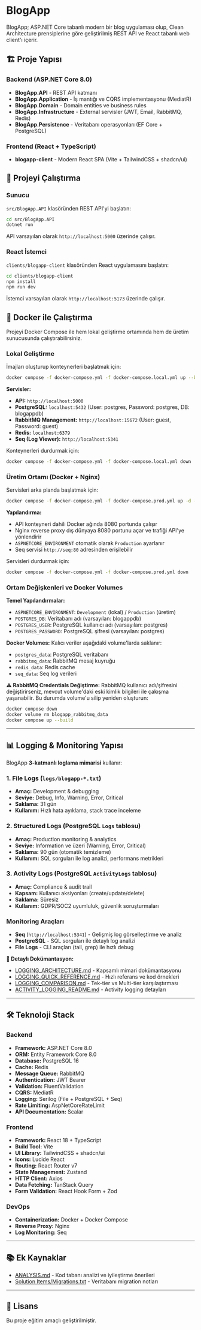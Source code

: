 # BlogApp

BlogApp; ASP.NET Core tabanlı modern bir blog uygulaması olup, Clean Architecture prensiplerine göre geliştirilmiş REST API ve React tabanlı web client'ı içerir.

## 🏗️ Proje Yapısı

### Backend (ASP.NET Core 8.0)
- **BlogApp.API** - REST API katmanı
- **BlogApp.Application** - İş mantığı ve CQRS implementasyonu (MediatR)
- **BlogApp.Domain** - Domain entities ve business rules
- **BlogApp.Infrastructure** - External servisler (JWT, Email, RabbitMQ, Redis)
- **BlogApp.Persistence** - Veritabanı operasyonları (EF Core + PostgreSQL)

### Frontend (React + TypeScript)
- **blogapp-client** - Modern React SPA (Vite + TailwindCSS + shadcn/ui)

## 🚀 Projeyi Çalıştırma

### Sunucu
`src/BlogApp.API` klasöründen REST API'yi başlatın:
```bash
cd src/BlogApp.API
dotnet run
```
API varsayılan olarak `http://localhost:5000` üzerinde çalışır.

### React İstemci
`clients/blogapp-client` klasöründen React uygulamasını başlatın:
```bash
cd clients/blogapp-client
npm install
npm run dev
```

İstemci varsayılan olarak `http://localhost:5173` üzerinde çalışır.

## 🐳 Docker ile Çalıştırma

Projeyi Docker Compose ile hem lokal geliştirme ortamında hem de üretim sunucusunda çalıştırabilirsiniz.

### Lokal Geliştirme
İmajları oluşturup konteynerleri başlatmak için:
```bash
docker compose -f docker-compose.yml -f docker-compose.local.yml up --build
```

**Servisler:**
- **API:** `http://localhost:5000`
- **PostgreSQL:** `localhost:5432` (User: postgres, Password: postgres, DB: blogappdb)
- **RabbitMQ Management:** `http://localhost:15672` (User: guest, Password: guest)
- **Redis:** `localhost:6379`
- **Seq (Log Viewer):** `http://localhost:5341`

Konteynerleri durdurmak için:
```bash
docker compose -f docker-compose.yml -f docker-compose.local.yml down
```

### Üretim Ortamı (Docker + Nginx)
Servisleri arka planda başlatmak için:
```bash
docker compose -f docker-compose.yml -f docker-compose.prod.yml up -d --build
```

**Yapılandırma:**
- API konteyneri dahili Docker ağında 8080 portunda çalışır
- Nginx reverse proxy dış dünyaya 8080 portunu açar ve trafiği API'ye yönlendirir
- `ASPNETCORE_ENVIRONMENT` otomatik olarak `Production` ayarlanır
- Seq servisi `http://seq:80` adresinden erişilebilir

Servisleri durdurmak için:
```bash
docker compose -f docker-compose.yml -f docker-compose.prod.yml down
```

### Ortam Değişkenleri ve Docker Volumes

**Temel Yapılandırmalar:**
- `ASPNETCORE_ENVIRONMENT`: `Development` (lokal) / `Production` (üretim)
- `POSTGRES_DB`: Veritabanı adı (varsayılan: blogappdb)
- `POSTGRES_USER`: PostgreSQL kullanıcı adı (varsayılan: postgres)
- `POSTGRES_PASSWORD`: PostgreSQL şifresi (varsayılan: postgres)

**Docker Volumes:**
Kalıcı veriler aşağıdaki volume'larda saklanır:
- `postgres_data`: PostgreSQL veritabanı
- `rabbitmq_data`: RabbitMQ mesaj kuyruğu
- `redis_data`: Redis cache
- `seq_data`: Seq log verileri

**⚠️ RabbitMQ Credentials Değiştirme:**
RabbitMQ kullanıcı adı/şifresini değiştirirseniz, mevcut volume'daki eski kimlik bilgileri ile çakışma yaşanabilir. Bu durumda volume'u silip yeniden oluşturun:
```bash
docker compose down
docker volume rm blogapp_rabbitmq_data
docker compose up --build
```

---

## 📊 Logging & Monitoring Yapısı

BlogApp **3-katmanlı loglama mimarisi** kullanır:

### 1. **File Logs** (`logs/blogapp-*.txt`)
- **Amaç:** Development & debugging
- **Seviye:** Debug, Info, Warning, Error, Critical
- **Saklama:** 31 gün
- **Kullanım:** Hızlı hata ayıklama, stack trace inceleme

### 2. **Structured Logs** (PostgreSQL `Logs` tablosu)
- **Amaç:** Production monitoring & analytics
- **Seviye:** Information ve üzeri (Warning, Error, Critical)
- **Saklama:** 90 gün (otomatik temizleme)
- **Kullanım:** SQL sorguları ile log analizi, performans metrikleri

### 3. **Activity Logs** (PostgreSQL `ActivityLogs` tablosu)
- **Amaç:** Compliance & audit trail
- **Kapsam:** Kullanıcı aksiyonları (create/update/delete)
- **Saklama:** Süresiz
- **Kullanım:** GDPR/SOC2 uyumluluk, güvenlik soruşturmaları

### Monitoring Araçları
- **Seq** (`http://localhost:5341`) - Gelişmiş log görselleştirme ve analiz
- **PostgreSQL** - SQL sorguları ile detaylı log analizi
- **File Logs** - CLI araçları (tail, grep) ile hızlı debug

**📖 Detaylı Dokümantasyon:**
- [LOGGING_ARCHITECTURE.md](LOGGING_ARCHITECTURE.md) - Kapsamlı mimari dokümantasyonu
- [LOGGING_QUICK_REFERENCE.md](LOGGING_QUICK_REFERENCE.md) - Hızlı referans ve kod örnekleri
- [LOGGING_COMPARISON.md](LOGGING_COMPARISON.md) - Tek-tier vs Multi-tier karşılaştırması
- [ACTIVITY_LOGGING_README.md](ACTIVITY_LOGGING_README.md) - Activity logging detayları

---

## 🛠️ Teknoloji Stack

### Backend
- **Framework:** ASP.NET Core 8.0
- **ORM:** Entity Framework Core 8.0
- **Database:** PostgreSQL 16
- **Cache:** Redis
- **Message Queue:** RabbitMQ
- **Authentication:** JWT Bearer
- **Validation:** FluentValidation
- **CQRS:** MediatR
- **Logging:** Serilog (File + PostgreSQL + Seq)
- **Rate Limiting:** AspNetCoreRateLimit
- **API Documentation:** Scalar

### Frontend
- **Framework:** React 18 + TypeScript
- **Build Tool:** Vite
- **UI Library:** TailwindCSS + shadcn/ui
- **Icons:** Lucide React
- **Routing:** React Router v7
- **State Management:** Zustand
- **HTTP Client:** Axios
- **Data Fetching:** TanStack Query
- **Form Validation:** React Hook Form + Zod

### DevOps
- **Containerization:** Docker + Docker Compose
- **Reverse Proxy:** Nginx
- **Log Monitoring:** Seq

---

## 📚 Ek Kaynaklar

- [ANALYSIS.md](ANALYSIS.md) - Kod tabanı analizi ve iyileştirme önerileri
- [Solution Items/Migrations.txt](Solution%20Items/Migrations.txt) - Veritabanı migration notları

---

## 📝 Lisans

Bu proje eğitim amaçlı geliştirilmiştir.

````
